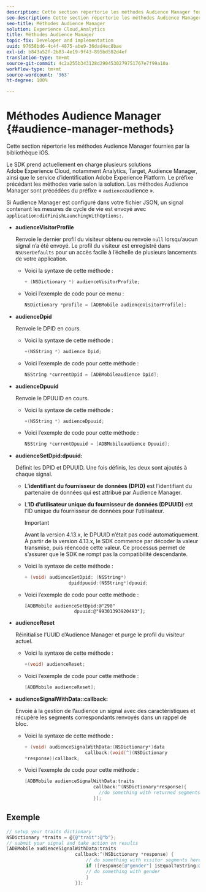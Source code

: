 ```yaml
---
description: Cette section répertorie les méthodes Audience Manager fournies par la bibliothèque iOS.
seo-description: Cette section répertorie les méthodes Audience Manager fournies par la bibliothèque iOS.
seo-title: Méthodes Audience Manager
solution: Experience Cloud,Analytics
title: Méthodes Audience Manager
topic-fix: Developer and implementation
uuid: 97658bd6-4c4f-4875-abe9-36dad4ec8bae
exl-id: b843a52f-2b83-4e19-9f43-895bd582d4ef
translation-type: tm+mt
source-git-commit: 4c2a255b343128d2904530279751767e7f99a10a
workflow-type: tm+mt
source-wordcount: '363'
ht-degree: 100%

---
```


# Méthodes Audience Manager {#audience-manager-methods}

Cette section répertorie les méthodes Audience Manager fournies par la bibliothèque iOS.

Le SDK prend actuellement en charge plusieurs solutions Adobe Experience Cloud, notamment Analytics, Target, Audience Manager, ainsi que le service d’identification Adobe Experience Platform. Le préfixe précédant les méthodes varie selon la solution. Les méthodes Audience Manager sont précédées du préfixe « `audience`audience ».

Si Audience Manager est configuré dans votre fichier JSON, un signal contenant les mesures de cycle de vie est envoyé avec `application:didFinishLaunchingWithOptions:`.

* **audienceVisitorProfile**

   Renvoie le dernier profil du visiteur obtenu ou renvoie `null` lorsqu’aucun signal n’a été envoyé. Le profil du visiteur est enregistré dans `NSUserDefaults` pour un accès facile à l’échelle de plusieurs lancements de votre application.

   * Voici la syntaxe de cette méthode :

      ```objective-c
      + (NSDictionary *) audienceVisitorProfile;
      ```

   * Voici l’exemple de code pour ce menu :

      ```objective-c
      NSDictionary *profile = [ADBMobile audienceVisitorProfile]; 
      ```

* **audienceDpid**

   Renvoie le DPID en cours.

   * Voici la syntaxe de cette méthode :

      ```objective-c
      +(NSString *) audience Dpid;
      ```

   * Voici l’exemple de code pour cette méthode :

      ```objective-c
      NSString *currentDpid = [ADBMobileaudience Dpid]; 
      ```

* **audienceDpuuid**

   Renvoie le DPUUID en cours.

   * Voici la syntaxe de cette méthode :

      ```objective-c
      +(NSString *) audienceDpuuid;
      ```

   * Voici l’exemple de code pour cette méthode :

      ```objective-c
      NSString *currentDpuuid = [ADBMobileaudience Dpuuid]; 
      ```

* **audienceSetDpid:&#x200B;dpuuid:**

   Définit les DPID et DPUUID. Une fois définis, les deux sont ajoutés à chaque signal.

   * L’**identifiant du fournisseur de données (DPID)** est l’identifiant du partenaire de données qui est attribué par Audience Manager.
   * L’**ID d’utilisateur unique du fournisseur de données (DPUUID)** est l’ID unique du fournisseur de données pour l’utilisateur.

      >[!IMPORTANT]
      >
      >Avant la version 4.13.x, le DPUUID n’était pas codé automatiquement. À partir de la version 4.13.x, le SDK commence par décoder la valeur transmise, puis réencode cette valeur. Ce processus permet de s’assurer que le SDK ne rompt pas la compatibilité descendante.

   * Voici la syntaxe de cette méthode :

      ```objective-c
      + (void) audienceSetDpid: (NSString*)   
                      dpiddpuuid:(NSString*)dpuuid;
      ```

   * Voici l’exemple de code pour cette méthode :

      ```objective-
      [ADBMobile audienceSetDpid:@"290"
                        dpuuid:@"99301393920493"];
      ```

* **audienceReset**

   Réinitialise l’UUID d’Audience Manager et purge le profil du visiteur actuel.

   * Voici la syntaxe de cette méthode :

      ```objective-c
      +(void) audienceReset;
      ```

   * Voici l’exemple de code pour cette méthode :

      ```objective-c
      [ADBMobile audienceReset]; 
      ```

* **audienceSignalWithData::&#x200B;callback:**

   Envoie à la gestion de l’audience un signal avec des caractéristiques et récupère les segments correspondants renvoyés dans un rappel de bloc.

   * Voici la syntaxe de cette méthode :

      ```objective-c
      + (void) audienceSignalWithData:(NSDictionary*)data
                            callback:(void(^)(NSDictionary
      *response))callback; 
      ```

   * Voici l’exemple de code pour cette méthode :

      ```objective-c
      [ADBMobile audienceSignalWithData:traits
                               callback:^(NSDictionary*response){
                                 //do something with returned segments
                               }];
      ```

## Exemple

```objective-c
// setup your traits dictionary 
NSDictionary *traits = @{@"trait":@"b"}; 
// submit your signal and take action on results 
[ADBMobile audienceSignalWithData:traits  
                         callback:^(NSDictionary *response) { 
                             // do something with visitor segments here 
                             if ([response[@"gender"] isEqualToString:@"male"]) { 
                             // do something with gender  
                             } 
                         }];
```
